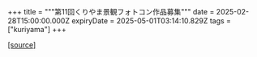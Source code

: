 +++
title = """第11回くりやま景観フォトコン作品募集"""
date = 2025-02-28T15:00:00.000Z
expiryDate = 2025-05-01T03:14:10.829Z
tags = ["kuriyama"]
+++


[[source]](https://www.town.kuriyama.hokkaido.jp/soshiki/48/663.html)

